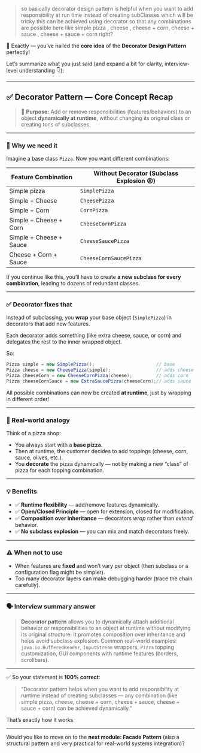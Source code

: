> so basically decorator design pattern is helpful when you want to add responsibility at run time instead of creating subClasses which will be tricky this can be achieved using decorator so that any combinations are possible here like simple pizza , cheese , cheese + corn, cheese + sauce , cheese + sauce + corn right?

💯 Exactly — you’ve nailed the **core idea** of the **Decorator Design Pattern** perfectly!

Let’s summarize what you just said (and expand a bit for clarity, interview-level understanding 👇):

---

## ✅ **Decorator Pattern — Core Concept Recap**

> 🧩 **Purpose:** Add or remove responsibilities (features/behaviors) to an object **dynamically at runtime**,
> without changing its original class or creating tons of subclasses.

---

### 🧠 Why we need it

Imagine a base class `Pizza`.
Now you want different combinations:

| Feature Combination     | Without Decorator (Subclass Explosion 😫) |
| ----------------------- | ----------------------------------------- |
| Simple pizza            | `SimplePizza`                             |
| Simple + Cheese         | `CheesePizza`                             |
| Simple + Corn           | `CornPizza`                               |
| Simple + Cheese + Corn  | `CheeseCornPizza`                         |
| Simple + Cheese + Sauce | `CheeseSaucePizza`                        |
| Cheese + Corn + Sauce   | `CheeseCornSaucePizza`                    |

If you continue like this, you’ll have to create **a new subclass for every combination**, leading to dozens of redundant classes.

---

### ✅ Decorator fixes that

Instead of subclassing, you **wrap** your base object (`SimplePizza`) in decorators that add new features.

Each decorator adds something (like extra cheese, sauce, or corn) and delegates the rest to the inner wrapped object.

So:

```java
Pizza simple = new SimplePizza();                       // base
Pizza cheese = new CheesePizza(simple);                 // adds cheese
Pizza cheeseCorn = new CheeseCornPizza(cheese);         // adds corn
Pizza cheeseCornSauce = new ExtraSaucePizza(cheeseCorn);// adds sauce
```

All possible combinations can now be created **at runtime**, just by wrapping in different order!

---

### 🍕 Real-world analogy

Think of a pizza shop:

* You always start with a **base pizza**.
* Then at runtime, the customer decides to add toppings (cheese, corn, sauce, olives, etc.).
* You **decorate** the pizza dynamically — not by making a new “class” of pizza for each topping combination.

---

### 💡 Benefits

* ✅ **Runtime flexibility** — add/remove features dynamically.
* ✅ **Open/Closed Principle** — open for extension, closed for modification.
* ✅ **Composition over inheritance** — decorators *wrap* rather than *extend* behavior.
* ✅ **No subclass explosion** — you can mix and match decorators freely.

---

### ⚠️ When not to use

* When features are **fixed** and won’t vary per object (then subclass or a configuration flag might be simpler).
* Too many decorator layers can make debugging harder (trace the chain carefully).

---

### 🗣 Interview summary answer

> **Decorator pattern** allows you to dynamically attach additional behavior or responsibilities to an object at runtime without modifying its original structure.
> It promotes composition over inheritance and helps avoid subclass explosion.
> Common real-world examples: `java.io.BufferedReader`, `InputStream` wrappers, `Pizza` topping customization, GUI components with runtime features (borders, scrollbars).

---

✅ So your statement is **100% correct**:

> “Decorator pattern helps when you want to add responsibility at runtime instead of creating subclasses — any combination (like simple pizza, cheese, cheese + corn, cheese + sauce, cheese + sauce + corn) can be achieved dynamically.”

That’s exactly how it works.

---

Would you like to move on to the **next module: Facade Pattern** (also a structural pattern and very practical for real-world systems integration)?
